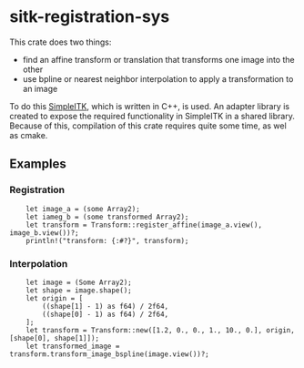 # sitk-registration-sys

This crate does two things: 
- find an affine transform or translation that transforms one image into the other
- use bpline or nearest neighbor interpolation to apply a transformation to an image

To do this [SimpleITK](https://github.com/SimpleITK/SimpleITK.git), which is written in
C++, is used. An adapter library is created to expose the required functionality in SimpleITK
in a shared library. Because of this, compilation of this crate requires quite some time, as
wel as cmake.

## Examples
### Registration
```
    let image_a = (some Array2);
    let iameg_b = (some transformed Array2);
    let transform = Transform::register_affine(image_a.view(), image_b.view())?;
    println!("transform: {:#?}", transform);
```

### Interpolation
```    
    let image = (Some Array2);
    let shape = image.shape();
    let origin = [
        ((shape[1] - 1) as f64) / 2f64,
        ((shape[0] - 1) as f64) / 2f64,
    ];
    let transform = Transform::new([1.2, 0., 0., 1., 10., 0.], origin, [shape[0], shape[1]]);
    let transformed_image = transform.transform_image_bspline(image.view())?;
```